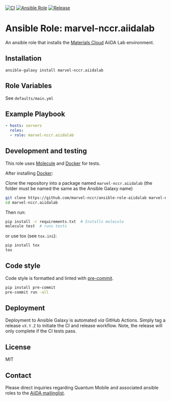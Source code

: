 [![CI](https://github.com/marvel-nccr/ansible-role-aiidalab/workflows/CI/badge.svg)](https://github.com/marvel-nccr/ansible-role-aiidalab/actions)
[![Ansible Role](https://img.shields.io/ansible/role/26169.svg)](https://galaxy.ansible.com/marvel-nccr/aiidalab)
[![Release](https://img.shields.io/github/tag/marvel-nccr/ansible-role-aiidalab.svg)](https://github.com/marvel-nccr/ansible-role-aiidalab/releases)

# Ansible Role: marvel-nccr.aiidalab

An ansible role that installs the [Materials Cloud](www.materialscloud.org) AiiDA Lab environment.

## Installation

`ansible-galaxy install marvel-nccr.aiidalab`

## Role Variables

See `defaults/main.yml`

## Example Playbook

```yaml
- hosts: servers
  roles:
  - role: marvel-nccr.aiidalab
```

## Development and testing

This role uses [Molecule](https://molecule.readthedocs.io/en/latest/#) and [Docker](https://www.docker.com/) for tests.

After installing [Docker](https://www.docker.com/):

Clone the repository into a package named `marvel-nccr.aiidalab` (the folder must be named the same as the Ansible Galaxy name)

```bash
git clone https://github.com/marvel-nccr/ansible-role-aiidalab marvel-nccr.aiidalab
cd marvel-nccr.aiidalab
```

Then run:

```bash
pip install -r requirements.txt  # Installs molecule
molecule test  # runs tests
```

or use tox (see `tox.ini`):

```bash
pip install tox
tox
```

## Code style

Code style is formatted and linted with [pre-commit](https://pre-commit.com/).

```bash
pip install pre-commit
pre-commit run -all
```

## Deployment

Deployment to Ansible Galaxy is automated *via* GitHub Actions.
Simply tag a release `vX.Y.Z` to initiate the CI and release workflow.
Note, the release will only complete if the CI tests pass.

## License

MIT

## Contact

Please direct inquiries regarding Quantum Mobile and associated ansible roles to the [AiiDA mailinglist](http://www.aiida.net/mailing-list/).
